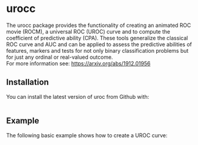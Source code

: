 <!-- README.md is generated from README.Rmd. Please edit that file -->
urocc
====

<!-- badges: start -->
<!-- badges: end -->
The urocc package provides the functionality of creating an animated ROC movie (ROCM), a universal ROC (UROC) curve and to compute the coefficient of predictive ability (CPA). These tools generalize the classical ROC curve and AUC and can be applied to assess the predictive abilities of features, markers and tests for not only binary classification problems but for just any ordinal or real-valued outcome.
<br/>
For more information see: https://arxiv.org/abs/1912.01956

Installation
------------

You can install the latest version of uroc from Github with:

``` r

```

Example
-------

The following basic example shows how to create a UROC curve:

``` r

```



